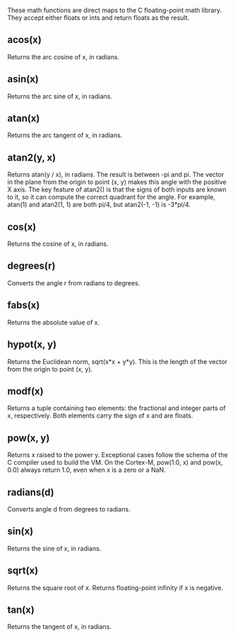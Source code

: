These math functions are direct maps to the C floating-point math library. They accept either floats or ints and return floats as the result.

acos(x)
-------

Returns the arc cosine of x, in radians.

asin(x)
-------

Returns the arc sine of x, in radians.

atan(x)
-------

Returns the arc tangent of x, in radians.

atan2(y, x)
-----------

Returns atan(y / x), in radians. The result is between -pi and pi. The vector in the plane from the origin to point (x, y) makes this angle with the positive X axis. The key feature of atan2() is that the signs of both inputs are known to it, so it can compute the correct quadrant for the angle. For example, atan(1) and atan2(1, 1) are both pi/4, but atan2(-1, -1) is -3\*pi/4.

cos(x)
------

Returns the cosine of x, in radians.

degrees(r)
----------

Converts the angle r from radians to degrees.

fabs(x)
-------

Returns the absolute value of x.

hypot(x, y)
-----------

Returns the Euclidean norm, sqrt(x\*x + y\*y). This is the length of the vector from the origin to point (x, y).

modf(x)
-------

Returns a tuple containing two elements: the fractional and integer parts of x, respectively. Both elements carry the sign of x and are floats.

pow(x, y)
---------

Returns x raised to the power y. Exceptional cases follow the schema of the C compiler used to build the VM. On the Cortex-M, pow(1.0, x) and pow(x, 0.0) always return 1.0, even when x is a zero or a NaN.

radians(d)
----------

Converts angle d from degrees to radians.

sin(x)
------

Returns the sine of x, in radians.

sqrt(x)
-------

Returns the square root of x. Returns floating-point infinity if x is negative.

tan(x)
------

Returns the tangent of x, in radians.